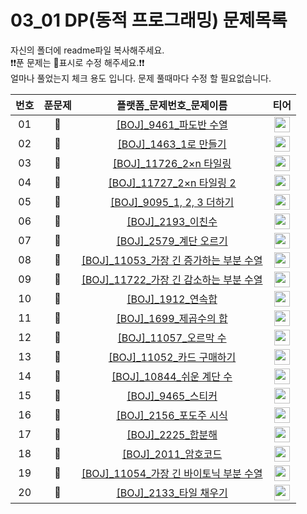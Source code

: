 # 03_01 DP(동적 프로그래밍) 문제목록

자신의 폴더에 readme파일 복사해주세요.<br>
❗️❗️푼 문제는 🔳표시로 수정 해주세요.❗️❗️<br>
얼마나 풀었는지 체크 용도 입니다. 문제 풀때마다 수정 할 필요없습니다.<br>

|번호|푼문제|플랫폼_문제번호_문제이름|티어|
| :-----: | :-----: | :-----: | :-----: |
|01|🔲|<a href="https://www.acmicpc.net/problem/9461" target="_blank">[BOJ]_9461_파도반 수열</a>| <a href="https://www.acmicpc.net/problem/9461" target="_blank"><img height="25px" width="25px" src="https://static.solved.ac/tier_small/8.svg"/></a> | |
|02|🔲|<a href="https://www.acmicpc.net/problem/1463" target="_blank">[BOJ]_1463_1로 만들기</a>| <a href="https://www.acmicpc.net/problem/1463" target="_blank"><img height="25px" width="25px" src="https://static.solved.ac/tier_small/8.svg"/></a> |
|03|🔲|<a href="https://www.acmicpc.net/problem/11726" target="_blank">[BOJ]_11726_2×n 타일링</a>| <a href="https://www.acmicpc.net/problem/11726" target="_blank"><img height="25px" width="25px" src="https://static.solved.ac/tier_small/8.svg"/></a> |
|04|🔲|<a href="https://www.acmicpc.net/problem/11727" target="_blank">[BOJ]_11727_2×n 타일링 2</a>| <a href="https://www.acmicpc.net/problem/11727" target="_blank"><img height="25px" width="25px" src="https://static.solved.ac/tier_small/8.svg"/></a> |
|05|🔲|<a href="https://www.acmicpc.net/problem/9095" target="_blank">[BOJ]_9095_1, 2, 3 더하기</a>| <a href="https://www.acmicpc.net/problem/9095" target="_blank"><img height="25px" width="25px" src="https://static.solved.ac/tier_small/8.svg"/></a> |
|06|🔲|<a href="https://www.acmicpc.net/problem/2193" target="_blank">[BOJ]_2193_이친수</a>| <a href="https://www.acmicpc.net/problem/2193" target="_blank"><img height="25px" width="25px" src="https://static.solved.ac/tier_small/8.svg"/></a> |
|07|🔲|<a href="https://www.acmicpc.net/problem/2579" target="_blank">[BOJ]_2579_계단 오르기</a>| <a href="https://www.acmicpc.net/problem/2579" target="_blank"><img height="25px" width="25px" src="https://static.solved.ac/tier_small/8.svg"/></a> |
|08|🔲|<a href="https://www.acmicpc.net/problem/11053" target="_blank">[BOJ]_11053_가장 긴 증가하는 부분 수열</a>| <a href="https://www.acmicpc.net/problem/11053" target="_blank"><img height="25px" width="25px" src="https://static.solved.ac/tier_small/9.svg"/></a> |
|09|🔲|<a href="https://www.acmicpc.net/problem/11722" target="_blank">[BOJ]_11722_가장 긴 감소하는 부분 수열</a>| <a href="https://www.acmicpc.net/problem/11722" target="_blank"><img height="25px" width="25px" src="https://static.solved.ac/tier_small/9.svg"/></a> |
|10|🔲|<a href="https://www.acmicpc.net/problem/1912" target="_blank">[BOJ]_1912_연속합</a>| <a href="https://www.acmicpc.net/problem/1912" target="_blank"><img height="25px" width="25px" src="https://static.solved.ac/tier_small/9.svg"/></a> |
|11|🔲|<a href="https://www.acmicpc.net/problem/1699" target="_blank">[BOJ]_1699_제곱수의 합</a>| <a href="https://www.acmicpc.net/problem/1699" target="_blank"><img height="25px" width="25px" src="https://static.solved.ac/tier_small/9.svg"/></a> |
|12|🔲|<a href="https://www.acmicpc.net/problem/11057" target="_blank">[BOJ]_11057_오르막 수</a>| <a href="https://www.acmicpc.net/problem/11057" target="_blank"><img height="25px" width="25px" src="https://static.solved.ac/tier_small/10.svg"/></a> |
|13|🔲|<a href="https://www.acmicpc.net/problem/11052" target="_blank">[BOJ]_11052_카드 구매하기</a>| <a href="https://www.acmicpc.net/problem/11052" target="_blank"><img height="25px" width="25px" src="https://static.solved.ac/tier_small/10.svg"/></a> |
|14|🔲|<a href="https://www.acmicpc.net/problem/10844" target="_blank">[BOJ]_10844_쉬운 계단 수</a>| <a href="https://www.acmicpc.net/problem/10844" target="_blank"><img height="25px" width="25px" src="https://static.solved.ac/tier_small/10.svg"/></a> |
|15|🔲|<a href="https://www.acmicpc.net/problem/9465" target="_blank">[BOJ]_9465_스티커</a>| <a href="https://www.acmicpc.net/problem/9465" target="_blank"><img height="25px" width="25px" src="https://static.solved.ac/tier_small/10.svg"/></a> |
|16|🔲|<a href="https://www.acmicpc.net/problem/2156" target="_blank">[BOJ]_2156_포도주 시식</a>| <a href="https://www.acmicpc.net/problem/2156" target="_blank"><img height="25px" width="25px" src="https://static.solved.ac/tier_small/10.svg"/></a> |
|17|🔲|<a href="https://www.acmicpc.net/problem/2225" target="_blank">[BOJ]_2225_합분해</a>| <a href="https://www.acmicpc.net/problem/2225" target="_blank"><img height="25px" width="25px" src="https://static.solved.ac/tier_small/11.svg"/></a> |
|18|🔲|<a href="https://www.acmicpc.net/problem/2011" target="_blank">[BOJ]_2011_암호코드</a>| <a href="https://www.acmicpc.net/problem/2011" target="_blank"><img height="25px" width="25px" src="https://static.solved.ac/tier_small/11.svg"/></a> |
|19|🔲|<a href="https://www.acmicpc.net/problem/11054" target="_blank">[BOJ]_11054_가장 긴 바이토닉 부분 수열</a>| <a href="https://www.acmicpc.net/problem/11054" target="_blank"><img height="25px" width="25px" src="https://static.solved.ac/tier_small/12.svg"/></a> |
|20|🔲|<a href="https://www.acmicpc.net/problem/2133" target="_blank">[BOJ]_2133_타일 채우기</a>| <a href="https://www.acmicpc.net/problem/2133" target="_blank"><img height="25px" width="25px" src="https://static.solved.ac/tier_small/12.svg"/></a> |
